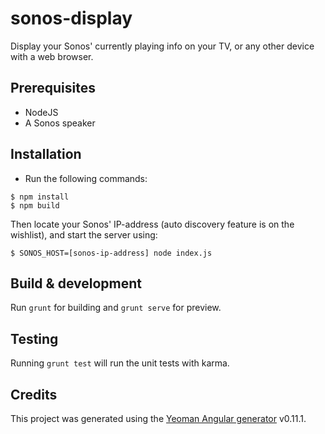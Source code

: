 # sonos-display

Display your Sonos' currently playing info on your TV, or any other device with a web browser.

## Prerequisites
* NodeJS
* A Sonos speaker

## Installation
* Run the following commands:
```
$ npm install
$ npm build
```

Then locate your Sonos' IP-address (auto discovery feature is on the wishlist), and start the server using:
```
$ SONOS_HOST=[sonos-ip-address] node index.js
```

## Build & development

Run `grunt` for building and `grunt serve` for preview.

## Testing

Running `grunt test` will run the unit tests with karma.

## Credits

This project was generated using the [Yeoman Angular generator](https://github.com/yeoman/generator-angular) v0.11.1.
